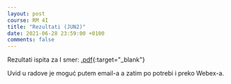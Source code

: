 ```yaml
---
layout: post
course: RM 4I
title: "Rezultati (JUN2)"
date: 2021-06-28 23:59:00 +0100
comments: false
---
```


Rezultati ispita za I smer: 
[.pdf](/courses/rm/results/2020_2021_I/RM_2020_2021_I.pdf){:target="_blank"}

Uvid u radove je moguć putem email-a a zatim po potrebi i preko Webex-a.
